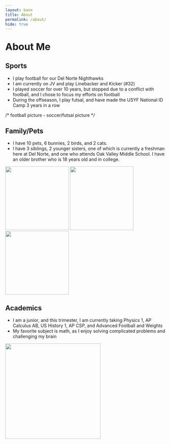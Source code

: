 ```yaml
---
layout: base
title: About
permalink: /about/
hide: true
---
```


<p style="font-size: 30px; font-weight: bold;">About Me</p>


## Sports
- I play football for our Del Norte Nighthawks
- I am currently on JV and play Linebacker and Kicker (#32)
- I played soccer for over 10 years, but stopped due to a conflict with football, and I chose to focus my efforts on football
- During the offseason, I play futsal, and have made the USYF National ID Camp 3 years in a row

/* football picture - soccer/futsal picture */

## Family/Pets
- I have 10 pets, 6 bunnies, 2 birds, and 2 cats.
- I have 3 siblings, 2 younger sisters, one of which is currently a freshman here at Del Norte, and one who attends Oak Valley Middle School. I have an older brother who is 18 years old and in college.

<p float="left">
  <img src="IMG_0292.jpg" width="200" />
  <img src="https://mail.google.com/mail/u/0?ui=2&ik=9a68a7e2ef&attid=0.2&permmsgid=msg-a:r1016411247726024809&th=191d5494de368d91&view=fimg&fur=ip&sz=s0-l75-ft&attbid=ANGjdJ9fsuYPy3aW9YCWxexuxjlsL6wyOTu7iij-tVyytAFGQTOs0ogHFFYCa7AZ_53kI5mIffjc3QwSi2X4fUMd_l_3rq11BhyD1sNg3W3tUIim4XGwCZzPCggmEJQ&disp=emb&realattid=191d549258078b43ce22" width="200" />
  <img src="https://mail.google.com/mail/u/0?ui=2&ik=9a68a7e2ef&attid=0.1&permmsgid=msg-a:r1306732588834476663&th=191d54b41af7d092&view=fimg&fur=ip&sz=s0-l75-ft&attbid=ANGjdJ8Fwk4anhSRVS0Qp-Zv92nYzHC0OZQ2Zqkm0gf2UCbKHbSbRBMlY3JjI7UhQRptvoI_ef8BcPbDuCvnmccnTkyXV3nM6dMr4_eYXCqA6k_UwO2hCNRSeXd8Bxs&disp=emb&realattid=191d54b3894425175dd1" width="200" />
</p>

## Academics
- I am a junior, and this trimester, I am currently taking Physics 1, AP Calculus AB, US History 1, AP CSP, and Advanced Football and Weights
- My favorite subject is math, as I enjoy solving complicated problems and challenging my brain


<td><img id="Math" src="https://img.freepik.com/free-vector/math-chalkboard-background_23-2148153486.jpg" height="300"></td>